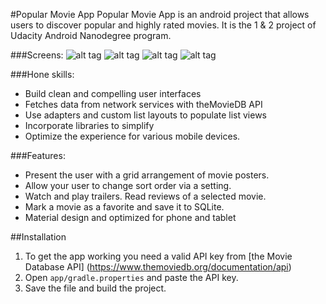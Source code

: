 #Popular Movie App
Popular Movie App is an android project that allows users to discover popular and highly rated movies. It is the 1 & 2 project of Udacity Android Nanodegree program. 

###Screens:
![alt tag](https://cloud.githubusercontent.com/assets/11967184/21341801/32b3f7a8-c643-11e6-891c-23ed0c2593af.png)
![alt tag](https://cloud.githubusercontent.com/assets/11967184/21341078/74b0a434-c63f-11e6-9408-72117d50b938.png)
![alt tag](https://cloud.githubusercontent.com/assets/11967184/21341077/729bd290-c63f-11e6-95b4-b11877e22002.png)
![alt tag](https://cloud.githubusercontent.com/assets/11967184/21341806/3774b03e-c643-11e6-930a-dfefc171150d.png)

###Hone skills:
- Build clean and compelling user interfaces
- Fetches data from network services with theMovieDB API
- Use adapters and custom list layouts to populate list views
- Incorporate libraries to simplify
- Optimize the experience for various mobile devices. 

###Features:
- Present the user with a grid arrangement of movie posters.
- Allow your user to change sort order via a setting.
- Watch and play trailers. Read reviews of a selected movie.
- Mark a movie as a favorite and save it to SQLite.
- Material design and optimized for phone and tablet

##Installation

1. To get the app working you need a valid API key from [the Movie Database API] (https://www.themoviedb.org/documentation/api)
2. Open `app/gradle.properties` and paste the API key.
3. Save the file and build the project.
